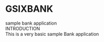 # GSIXBANK
sample bank application<br>
INTRODUCTION<br>
This is a very basic sample Bank application 
